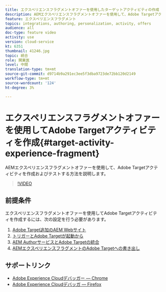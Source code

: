```yaml
---
title: エクスペリエンスフラグメントオファーを使用したターゲットアクティビティの作成
description: AEMエクスペリエンスフラグメントオファーを使用して、Adobe Targetアクティビティを作成およびテストする方法を説明します。
feature: エクスペリエンスフラグメント
topics: integrations, authoring, personalization, activity, offers
audience: all
doc-type: feature video
activity: use
version: cloud-service
kt: 6351
thumbnail: 41246.jpg
topic: 統合
role: 開業医
level: 中間
translation-type: tm+mt
source-git-commit: d9714b9a291ec3ee5f3dba9723de72bb120d2149
workflow-type: tm+mt
source-wordcount: '124'
ht-degree: 3%

---
```



# エクスペリエンスフラグメントオファーを使用してAdobe Targetアクティビティを作成{#target-activity-experience-fragment}

AEMエクスペリエンスフラグメントオファーを使用して、Adobe Targetアクティビティを作成およびテストする方法を説明します。

>[!VIDEO](https://video.tv.adobe.com/v/41246?quality=12&learn=on)

## 前提条件

エクスペリエンスフラグメントオファーを使用してAdobe Targetアクティビティを作成するには、次の設定を行う必要があります。

1. [Adobe Target追加のAEM Webサイト](./add-target-launch-extension.md)
1. [トリガーとAdobe Targetが起動から](./load-and-fire-target.md)
1. [AEM AuthorサービスとAdobe Targetの統合](./setup-aem-target-cloud-service.md)
1. [AEMエクスペリエンスフラグメントのAdobe Targetへの書き出し](./export-experience-fragment-target.md)

## サポートリンク

* [Adobe Experience Cloudデバッガー — Chrome](https://chrome.google.com/webstore/detail/adobe-experience-cloud-de/ocdmogmohccmeicdhlhhgepeaijenapj)
* [Adobe Experience Cloudデバッガ — Firefox](https://addons.mozilla.org/en-US/firefox/addon/adobe-experience-platform-dbg/)